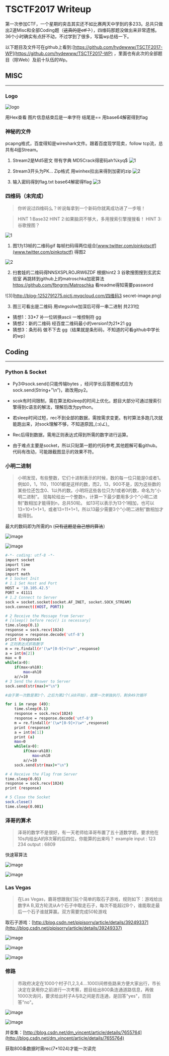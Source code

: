 # TSCTF2017 Writeup


第一次参加CTF，一个星期的突击其实还不如比赛两天中学到的多233。总共只做出2道Misc和全部Coding题（~~这真的是ctf？~~），四维码那题没做出来非常遗憾。36个小时确实有点肝不动，不过学到了很多，写篇wp总结一下。

以下题目及文件可在github上看到:[https://github.com/hydewww/TSCTF2017-WP](https://github.com/hydewww/TSCTF2017-WP) ，里面也有此次的全部题目（除Web）及前十队伍的Wp。

<!--more-->

## MISC

---

### Logo

![logo](http://blog-1252791275.pictj.myqcloud.com/Logo.png)

用Hex查看 图片信息结束后是一串字符 结尾是==  用base64解密得到flag

### 神秘的文件

pcapng格式，百度得知是wireshark文件。跟着百度现学现卖，follow tcp流，总共有4组Stream。
1.	Stream2是Md5密文 带有字典 MD5Crack得密码ah%kyq$
 ![1](http://blog-1252791275.pictj.myqcloud.com/image001.png)
 
2. Stream3开头为PK…  Zip格式  用winhex拉出来得到加密的zip
![2](http://blog-1252791275.pictj.myqcloud.com/image002.jpg)
 
3. 输入密码得到flag.txt  base64解密得flag
![3](http://blog-1252791275.pictj.myqcloud.com/image003.png)
 
### 四维码（未完成）

> 你听说过四维码么？听说每拿到一个新码你就离成功进了一步哦！

> HINT 1:Base32
> HINT 2:如果脑洞不够大，多用搜索引擎搜搜看！
> HINT 3:谷歌搜图？

![1](http://blog-1252791275.pictj.myqcloud.com/四维码1.gif)

1. 图1为13帧的二维码gif 每帧扫码得两位组合[www.twitter.com/pinkotsctf](www.twitter.com/pinkotsctf) 得图2

![2](http://blog-1252791275.pictj.myqcloud.com/四维码2.png)

2. 扫套娃的二维码得NNSXSPLROJRW6ZDF
根据hint2 3 谷歌搜图搜到玄武实验室 再跳转到github上的matroschka加密算法 
https://github.com/fbngrm/Matroschka 看readme得知需要password

![3](http://blog-1252791275.pictj.myqcloud.com/四维码3 secret-image.png)

3. 图三可看出是二维码 用stegsolve加深后可得一串二进制 共231位

- 猜想1：33*7 补一位转换ascii 一堆控制符 gg
- 猜想2：新的二维码 经百度二维码最小的version1为21*21 	gg
- 猜想3：条形码 做不下去 gg（结果就是条形码，不知道的可看github中学长的wp）

## Coding

---

### Python & Socket

- Py3中sock.send()只能传输bytes ，经问学长后答题格式应为sock.send(String+”\n”)，故改用py2。

- scok有时间限制，需在算法和sleep的时间上优化。题目大部分可通过搜索引擎得到c语言的解法，理解后改为python。

- 若sleep时间过短，rec不到全部的数据，需按需求变更。有时算法多跑几次就能跑出来，对sock理解不够，不知道原因_(:з)∠)_

- Rec后得到数据，需用正则表达式得到所需的数字进行运算。

- 由于难点主要是socket，所以只贴第一题的代码参考,其他题解可看github。代码有改动，可能跟截图显示的效果不符。

### 小明二进制

> 小明发现，有些整数，它们十进制表示的时候，数的每一位只能是0或者1。例如0，1，110，11001都是这样的数，而2，13，900不是，因为这些数的某些位还包含0、1以外的数。小明将这些各位只为1或者0的数，命名为“小明二进制”。 
> 现每轮给出一个整数n，计算一下最少要用多少个“小明二进制”数相加才能得到n，总共50轮。 如13可以表示为13个1相加，也可以13=10+1+1+1，或者13=11+1+1，所以13最少需要3个“小明二进制”数相加才能得到。

最大的数码即为所需的n (~~只有这题是自己想的算法~~）

![image](http://blog-1252791275.pictj.myqcloud.com/image013.png)

![image](http://blog-1252791275.pictj.myqcloud.com/image014.png)

```bash
#-*- coding: utf-8 -*-
import socket
import time
import re
import math
# 1 Socket Init
# 1.1 Set Host and Port
HOST = '10.105.42.5'
PORT = 41111
# 1.2 Connect to Server
sock = socket.socket(socket.AF_INET, socket.SOCK_STREAM)
sock.connect((HOST, PORT))

# 2 Receive the Message from Server
# [sleep() before recv() is necessary]
time.sleep(0.1)
response = sock.recv(1024)
response = response.decode('utf-8')
print (response)
# 正则表达式抓取数字
m = re.findall(r'(\w*[0-9]+)\w*',response)
a = int(m[2])
max = 0
while(a>0):
    if(max<a%10):
        max=a%10
    a//=10
# 3 Send the Answer to Server
sock.send(str(max)+"\n")

#由于第一次数是第3个，之后为第2个(从0开始)，故第一次单独执行，剩余49次循环

for i in range (49):
    time.sleep(0.1)
    response = sock.recv(1024)
    response = response.decode('utf-8')   
    m = re.findall(r'(\w*[0-9]+)\w*',response)
    print (response)
    a = int(m[1])
    print (a)
    max=0
    while(a>0):
        if(max<a%10):
            max=a%10
        a//=10
    sock.send(str(max)+"\n")

# 4 Receive the Flag from Server
time.sleep(0.01)
response = sock.recv(1024)
print (response)

# 5 Close the Socket
sock.close()
time.sleep(0.001)
```
 
### 泽哥的算术

> 泽哥的数学不是很好，有一天老师给泽哥布置了五十道数学题，要求他在10s内给出A的B次幂的后四位，你能算的出来吗？ example input : 123 234 output : 6809

快速幂算法

![image](http://blog-1252791275.pictj.myqcloud.com/image011.png)

![image](http://blog-1252791275.pictj.myqcloud.com/image012.png)
 
### Las Vegas

> 在Las Vegas，霸哥想跟我们玩个简单的取石子游戏，规则如下：游戏给出数字A B,双方轮流从A个石子中取走石子，每次不能超过B个，谁能取走最后一个石子谁就算赢。双方需要完成50轮游戏

取石子游戏：[http://blog.csdn.net/pipisorry/article/details/39249337](http://blog.csdn.net/pipisorry/article/details/39249337)

![image](http://blog-1252791275.pictj.myqcloud.com/image015.png)

![image](http://blog-1252791275.pictj.myqcloud.com/image016.png)

![image](http://blog-1252791275.pictj.myqcloud.com/image017.png)
 
### 修路

> 市政府决定在1000个村子(1,2,3,4....1000)间修些路来方便大家出行，市长决定在录用你之前进行一次考察，题目给出800条连通道路信息，再做1000次询问，要求给出村子A与B之间是否连通，是回答"yes"，否回答"no"。

![image](http://blog-1252791275.pictj.myqcloud.com/image019.jpg)

![image](http://blog-1252791275.pictj.myqcloud.com/image020.png)

并查集：[http://blog.csdn.net/dm_vincent/article/details/7655764](http://blog.csdn.net/dm_vincent/article/details/7655764)

获取800条数据时需rec(7*1024)才能一次读完